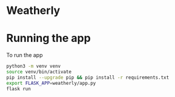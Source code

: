 # Weatherly

# Running the app
To run the app
```bash
python3 -m venv venv
source venv/bin/activate
pip install --upgrade pip && pip install -r requirements.txt
export FLASK_APP=weatherly/app.py
flask run

```